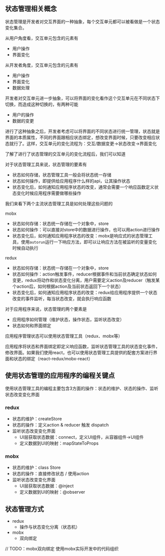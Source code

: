 ## 状态管理相关概念

状态管理是开发者对交互界面的一种抽象，每个交互单元都可以被看做是一个状态变化集合。

从用户角度看，交互单元包含的元素有

- 用户操作
- 界面变化

从开发者角度，交互单元包含的元素有

- 用户操作
- 界面变化
- 数据处理

开发者对交互单元进一步抽象，可以将界面的变化看作这个交互单元在不同状态下切换，而造成这种切换的，有两种可能

- 用户的操作
- 数据的变更

进行了这种抽象之后，开发者考虑可以将界面的不同状态进行统一管理，状态就是界面的本质属性，不同的界面跟相应状态绑定，想改变界面时候，只要改变相应状态就行了。这样，交互单元的变化流程为：交互/数据变更->状态改变->界面变化

了解了进行了状态管理的交互单元的变化流程后，我们可以知道

对于状态管理工具来说，状态管理的要素有

- 状态如何存储，状态管理工具一般会将状态统一存储
- 状态如何操作，即提供给应用程序什么样的api，让其操作状态
- 状态变化后，如何通知应用程序状态的改变，通常会需要一个响应函数定义状态变化时候应用程序需要做哪些操作

我们来看下两个主流状态管理工具是如何处理这些问题的

mobx

- 状态如何存储：状态统一存储在一个对象中，store
- 状态如何操作：可以直接对store中的数据进行操作，也可以用action进行操作
- 状态变化后，如何通知应用程序状态的改变：mobx是响应式的状态管理工具，使用```autorun```运行一下响应方法，即可以让响应方法在被监听的变量变化时候自动执行

redux

- 状态如何存储：状态统一存储在一个对象中，store
- 状态如何操作：action触发事件，reducer根据事件和当前状态确定状态如何变更，redux将动作和状态变化分离，用户需要定义action及reducer（触发某个action后，如何根据action及当前状态返回下一个状态）
- 状态变化后，如何通知应用程序状态的改变：redux给应用程序提供一个状态改变的事件监听，每当状态改变，就会执行响应函数

对于应用程序来说，状态管理的两个要素是

- 应用程序如何管理（维护状态，操作状态，监听状态改变）
- 状态如何和界面绑定

应用程序管理状态可以使用状态管理工具（redux、mobx等）

应用程序将状态和界面绑定即定义响应函数，监听状态管理工具的状态变化事件，修改界面。如果我们使用react，也可以使用状态管理工具提供的配套方案进行界面和状态的绑定（react-redux/mobx-react）


## 使用状态管理的应用程序的编程关键点

使用状态管理工具的编程主要包含3方面的操作：状态的维护、状态的操作、监听状态改变变化界面

### redux

- 状态的维护：createStore
- 状态的操作：定义action & reducer  触发 dispatch
- 监听状态改变变化界面
	- UI层获取状态数据：connect，定义UI组件，从容器组件->UI组件
	- 定义数据到UI的映射：mapStateToProps

### mobx

- 状态的维护：class Store
- 状态的操作：直接修改状态 / 使用action
- 监听状态改变变化界面
	- UI层获取状态数据：@inject
	- 定义数据到UI的映射：@observer

## 状态管理方式

- redux
	- 操作与状态变化分离（状态机）
- mobx
	- 双向绑定

// TODO：mobx双向绑定 使用mobx实际开发中的代码组织